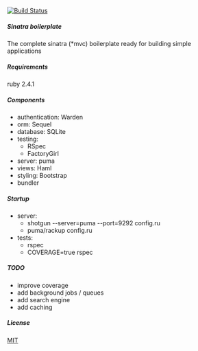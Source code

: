 [![Build Status](https://travis-ci.org/ruba-ruba/sinatra-setup.svg?branch=master)](https://travis-ci.org/ruba-ruba/sinatra-setup)

##### Sinatra boilerplate

The complete sinatra (*mvc) boilerplate ready for building simple applications

##### Requirements

ruby 2.4.1

##### Components

- authentication: Warden
- orm: Sequel
- database: SQLite
- testing:
  - RSpec
  - FactoryGirl
- server: puma
- views: Haml
- styling: Bootstrap
- bundler

##### Startup

- server:
  - shotgun --server=puma --port=9292 config.ru
  - puma/rackup config.ru
- tests:
  - rspec
  - COVERAGE=true rspec

##### TODO

- improve coverage
- add background jobs / queues
- add search engine
- add caching

##### License


[MIT](https://opensource.org/licenses/MIT)